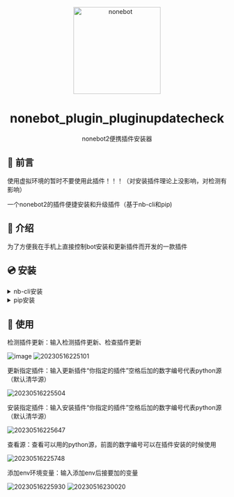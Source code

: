 <p align="center">
  <a href="https://v2.nonebot.dev/"><img src="https://v2.nonebot.dev/logo.png" width="200" height="200" alt="nonebot"></a>
</p>

<div align="center">

# nonebot_plugin_pluginupdatecheck

nonebot2便携插件安装器

</div>

## 💬 前言

使用虚拟环境的暂时不要使用此插件！！！（对安装插件理论上没影响，对检测有影响）

一个nonebot2的插件便捷安装和升级插件（基于nb-cli和pip)

## 📖 介绍

为了方便我在手机上直接控制bot安装和更新插件而开发的一款插件

## 💿 安装

<details>
<summary>nb-cli安装</summary>
在 nonebot2 项目的根目录下打开命令行, 输入以下指令即可安装
  
    nb plugin install nonebot-plugin-pluginupdatecheck

</details>

<details>
<summary>pip安装</summary>
  
    pip install nonebot-plugin-pluginupdatecheck

</details>

## 🎉 使用

检测插件更新：输入检测插件更新、检查插件更新

![image](https://github.com/xi-yue-233/nonebot-plugin-pluginupdatecheck/assets/58218656/f6defd18-6279-45f4-a009-83cfda529e2d)
![20230516225101](https://github.com/xi-yue-233/nonebot-plugin-pluginupdatecheck/assets/58218656/8d26d5d0-ef2b-458b-803e-0aa0afc5fa41)

更新指定插件：输入更新插件“你指定的插件”空格后加的数字编号代表python源（默认清华源）

![20230516225504](https://github.com/xi-yue-233/nonebot-plugin-pluginupdatecheck/assets/58218656/74707dc0-2bd8-46b9-b143-2a23e885ad39)


安装指定插件：输入安装插件“你指定的插件”空格后加的数字编号代表python源（默认清华源）

![20230516225647](https://github.com/xi-yue-233/nonebot-plugin-pluginupdatecheck/assets/58218656/aa60add9-93e2-4da6-8eff-fcd3085441cd)

查看源：查看可以用的python源，前面的数字编号可以在插件安装的时候使用

![20230516225748](https://github.com/xi-yue-233/nonebot-plugin-pluginupdatecheck/assets/58218656/e6e7f048-f75e-4a2f-9c9c-eb2ec8cec271)

添加env环境变量：输入添加env后接要加的变量

![20230516225930](https://github.com/xi-yue-233/nonebot-plugin-pluginupdatecheck/assets/58218656/c424be62-b99b-486b-83a3-4b458be6c086)
![20230516230020](https://github.com/xi-yue-233/nonebot-plugin-pluginupdatecheck/assets/58218656/ce09af1d-72e3-448a-8c42-65f902d48f08)
